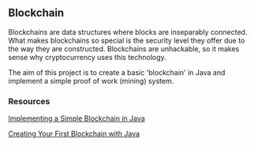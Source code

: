## Blockchain

Blockchains are data structures where blocks are inseparably connected. What makes blockchains so special is the security level they offer due to the way they are constructed. Blockchains are unhackable, so it makes sense why cryptocurrency uses this technology. 

The aim of this project is to create a basic 'blockchain' in Java and implement a simple proof of work (mining) system.

### Resources

[Implementing a Simple Blockchain in Java](https://www.baeldung.com/java-blockchain)

[Creating Your First Blockchain with Java](https://medium.com/programmers-blockchain/create-simple-blockchain-java-tutorial-from-scratch-6eeed3cb03fa)

